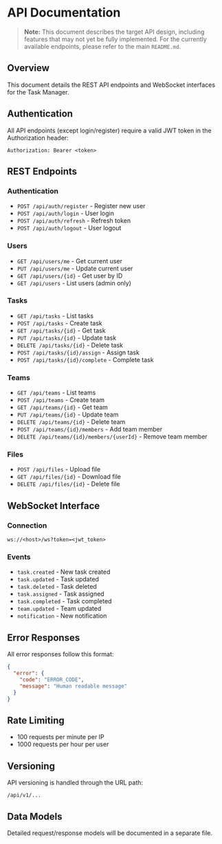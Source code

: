 # API Documentation

> **Note:** This document describes the target API design, including features that may not yet be fully implemented. For the currently available endpoints, please refer to the main `README.md`.

## Overview
This document details the REST API endpoints and WebSocket interfaces for the Task Manager.

## Authentication
All API endpoints (except login/register) require a valid JWT token in the Authorization header:
```
Authorization: Bearer <token>
```

## REST Endpoints

### Authentication
- `POST /api/auth/register` - Register new user
- `POST /api/auth/login` - User login
- `POST /api/auth/refresh` - Refresh token
- `POST /api/auth/logout` - User logout

### Users
- `GET /api/users/me` - Get current user
- `PUT /api/users/me` - Update current user
- `GET /api/users/{id}` - Get user by ID
- `GET /api/users` - List users (admin only)

### Tasks
- `GET /api/tasks` - List tasks
- `POST /api/tasks` - Create task
- `GET /api/tasks/{id}` - Get task
- `PUT /api/tasks/{id}` - Update task
- `DELETE /api/tasks/{id}` - Delete task
- `POST /api/tasks/{id}/assign` - Assign task
- `POST /api/tasks/{id}/complete` - Complete task

### Teams
- `GET /api/teams` - List teams
- `POST /api/teams` - Create team
- `GET /api/teams/{id}` - Get team
- `PUT /api/teams/{id}` - Update team
- `DELETE /api/teams/{id}` - Delete team
- `POST /api/teams/{id}/members` - Add team member
- `DELETE /api/teams/{id}/members/{userId}` - Remove team member

### Files
- `POST /api/files` - Upload file
- `GET /api/files/{id}` - Download file
- `DELETE /api/files/{id}` - Delete file

## WebSocket Interface

### Connection
```
ws://<host>/ws?token=<jwt_token>
```

### Events
- `task.created` - New task created
- `task.updated` - Task updated
- `task.deleted` - Task deleted
- `task.assigned` - Task assigned
- `task.completed` - Task completed
- `team.updated` - Team updated
- `notification` - New notification

## Error Responses
All error responses follow this format:
```json
{
  "error": {
    "code": "ERROR_CODE",
    "message": "Human readable message"
  }
}
```

## Rate Limiting
- 100 requests per minute per IP
- 1000 requests per hour per user

## Versioning
API versioning is handled through the URL path:
```
/api/v1/...
```

## Data Models
Detailed request/response models will be documented in a separate file. 